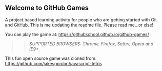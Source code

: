 ## Welcome to GitHub Games

A project based learning activity for people who are getting started with Git and GitHub.  This is me updating the readme file.  Please read me...or else!

You can play the game at: https://githubschool.github.io/github-games/

>> _*SUPPORTED BROWSERS*: Chrome, Firefox, Safari, Opera and IE9+_

This fun open source game was cloned from: https://github.com/jakesgordon/javascript-tetris
